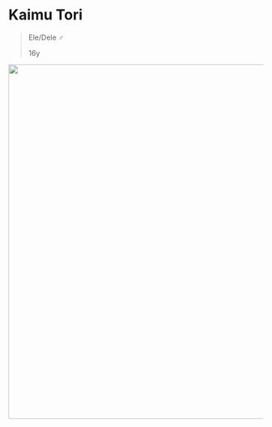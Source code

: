 # Kaimu Tori
> Ele/Dele ♂
>
> 16y

<div align="left">
<img src="https://media1.tenor.com/m/FMfUvJhKU90AAAAd/insomnia-sunao-fuchi.gif" width="700px" />
</div>
